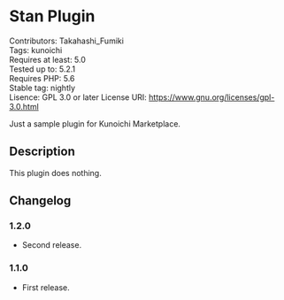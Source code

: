# Stan Plugin

Contributors: Takahashi_Fumiki  
Tags: kunoichi  
Requires at least: 5.0  
Tested up to: 5.2.1  
Requires PHP: 5.6  
Stable tag: nightly  
Lisence: GPL 3.0 or later
License URI: https://www.gnu.org/licenses/gpl-3.0.html

Just a sample plugin for Kunoichi Marketplace.

## Description

This plugin does nothing.

## Changelog

### 1.2.0

* Second release.

### 1.1.0

* First release.
